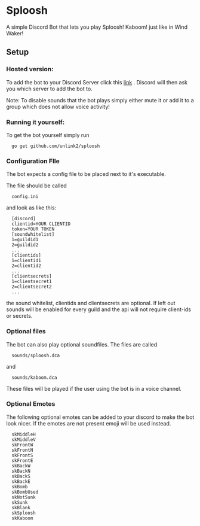 # Sploosh

A simple Discord Bot that lets you play Sploosh! Kaboom! just like in Wind Waker!

## Setup

### Hosted version:

To add the bot to your Discord Server click this
[link](https://discordapp.com/api/oauth2/authorize?client_id=390599729215700992&permissions=0&scope=bot) .  Discord will then ask you which server to add the bot to.

Note: To disable sounds that the bot plays simply either mute it or add it to a group which does not allow voice activity!

### Running it yourself:

To get the bot yourself simply run

```
  go get github.com/unlink2/sploosh
```

### Configuration FIle

The bot expects a config file to be placed next to it's executable.

The file should be called

```
  config.ini
```

and look as like this:

```
  [discord]
  clientid=YOUR CLIENTID
  token=YOUR TOKEN
  [soundwhitelist]
  1=guildid1
  2=guildid2
  ...
  [clientids]
  1=clientid1
  2=clientid2
  ...
  [clientsecrets]
  1=clientsecret1
  2=clientsecret2
  ...
```

the sound whitelist, clientids and clientsecrets are optional. If left out
sounds will be enabled for every guild and the api will not require client-ids or secrets.

### Optional files

The bot can also play optional soundfiles. The files are called

```
  sounds/sploosh.dca
```

and

```
  sounds/kaboom.dca
```

These files will be played if the user using the bot is in  a voice channel.

### Optional Emotes

The following optional emotes can be added to your discord to make the bot look nicer.
If the emotes are not present emoji will be used instead.

```
  skMiddleH
  skMiddleV
  skFrontW
  skFrontN
  skFrontS
  skFrontE
  skBackW
  skBackN
  skBackS
  skBackE
  skBomb
  skBombUsed
  skNotSunk
  skSunk
  skBlank
  skSploosh
  skKaboom
```
